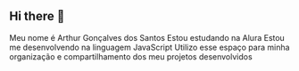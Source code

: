 ## Hi there 👋
Meu nome é Arthur Gonçalves dos Santos
Estou estudando na Alura
Estou me desenvolvendo na linguagem JavaScript
Utilizo esse espaço para minha organização e compartilhamento dos meu projetos desenvolvidos
<!--
**atrgs772/atrgs772** is a ✨ _special_ ✨ repository because its `README.md` (this file) appears on your GitHub profile.

Here are some ideas to get you started:

Estou estudando na Alura
Estou me desenvolvendo na linguagem JavaScript
Utilizo esse espaço para minha organização e compartilhamento dos meu projetos desenvolvidos
-->
